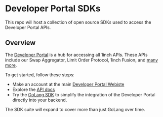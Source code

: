 # Developer Portal SDKs

This repo will host a collection of open source SDKs used to access the Developer Portal APIs. 

## Overview

The [Developer Portal](https://portal.1inch.dev/) is a hub for accessing all 1inch APIs. These APIs include our Swap Aggregator, Limit Order Protocol, 1inch Fusion, and [many more](https://portal.1inch.dev/documentation).

To get started, follow these steps:

- Make an account at the main [Developer Portal Webiste](https://portal.1inch.dev/)
- Explore the [API docs](https://portal.1inch.dev/documentation)
- Try the [GoLang SDK](https://github.com/1inch/1inch-sdk/tree/main/golang) to simplify the integration of the Developer Portal directly into your backend. 

The SDK suite will expand to cover more than just GoLang over time. 
